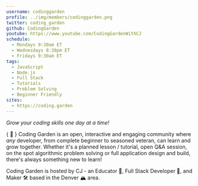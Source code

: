 ```yaml
---
username: codinggarden
profile: ../img/members/codinggarden.png
twitter: coding_garden
github: CodingGarden
youtube: https://www.youtube.com/CodingGardenWithCJ
schedule:
  - Mondays 9:30am ET
  - Wednesdays 8:30pm ET
  - Fridays 9:30am ET
tags:
  - JavaScript
  - Node.js
  - Full Stack
  - Tutorials
  - Problem Solving
  - Beginner Friendly
sites:
  - https://coding.garden
---
```


_Grow your coding skills one day at a time!_

&#123; 🌱	&#125; Coding Garden is an open, interactive and engaging community where _any_ developer, from complete beginner to seasoned veteran, can learn and grow together. Whether it's a planned lesson / tutorial, open Q&A session, on the spot algorithmic problem solving or full application design and build, there's always something new to learn!

Coding Garden is hosted by CJ - an Educator 🏫, Full Stack Developer 🥞, and Maker 🛠 based in the Denver 🏔 area.
